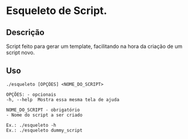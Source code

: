 Esqueleto de Script.
===========

## Descrição
Script feito para gerar um template, facilitando na hora da criação de um script novo.

## Uso
```
./esqueleto [OPÇÕES] <NOME_DO_SCRIPT>

OPÇÕES: - opcionais
-h, --help	Mostra essa mesma tela de ajuda

NOME_DO_SCRIPT - obrigatório
- Nome do script a ser criado

Ex.: ./esqueleto -h
Ex.: ./esqueleto dummy_script
```
